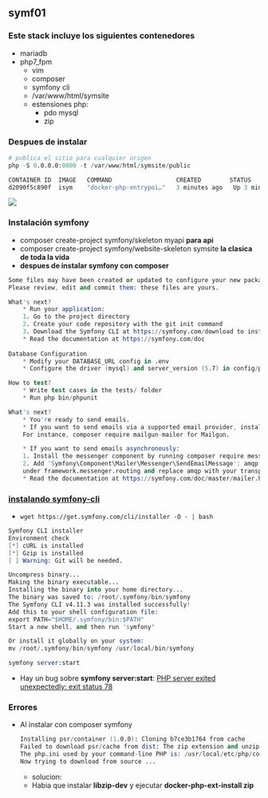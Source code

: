 ## symf01

### Este stack incluye los siguientes contenedores
- mariadb
- php7_fpm
  - vim
  - composer
  - symfony cli
  - /var/www/html/symsite
  - estensiones php:
    - pdo mysql
    - zip

### Despues de instalar
```s
# publica el sitio para cualquier origen
php -S 0.0.0.0:8000 -t /var/www/html/symsite/public

CONTAINER ID  IMAGE   COMMAND                  CREATED        STATUS         PORTS                            NAMES
d2090f5c890f  isym    "docker-php-entrypoi…"   3 minutes ago   Up 3 minutes  9000/tcp, 0.0.0.0:80->8000/tcp   csym
```
![](https://trello-attachments.s3.amazonaws.com/5dc83c983b83fa63f035cf35/1024x417/d585ac679b94c50f94baf7a23db0b7c1/image.png)

### Instalación symfony
- composer create-project symfony/skeleton myapi **para api**
- composer create-project symfony/website-skeleton symsite **la clasica de toda la vida**
- **despues de instalar symfony con composer**
```s
Some files may have been created or updated to configure your new packages. 
Please review, edit and commit them: these files are yours. 

What's next? 
	* Run your application: 
	1. Go to the project directory 
	2. Create your code repository with the git init command 
	3. Download the Symfony CLI at https://symfony.com/download to install a development web server 
	* Read the documentation at https://symfony.com/doc 
	
Database Configuration 
	* Modify your DATABASE_URL config in .env 
	* Configure the driver (mysql) and server_version (5.7) in config/packages/doctrine.yaml 

How to test? 
	* Write test cases in the tests/ folder 
	* Run php bin/phpunit 

What's next? 
	* You're ready to send emails. 
	* If you want to send emails via a supported email provider, install the corresponding bridge. 
	For instance, composer require mailgun-mailer for Mailgun.

	* If you want to send emails asynchronously: 
	1. Install the messenger component by running composer require messenger; 
	2. Add 'Symfony\Component\Mailer\Messenger\SendEmailMessage': amqp to the config/packages/messenger.yaml file 
	under framework.messenger.routing and replace amqp with your transport name of choice. 
	* Read the documentation at https://symfony.com/doc/master/mailer.html
```
### [**instalando symfony-cli**](https://symfony.com/download)
- `wget https://get.symfony.com/cli/installer -O - | bash`
```s
Symfony CLI installer
Environment check
[*] cURL is installed
[*] Gzip is installed
[ ] Warning: Git will be needed.

Uncompress binary...
Making the binary executable...
Installing the binary into your home directory...
The binary was saved to: /root/.symfony/bin/symfony
The Symfony CLI v4.11.3 was installed successfully!
Add this to your shell configuration file:
export PATH="$HOME/.symfony/bin:$PATH"
Start a new shell, and then run 'symfony'

Or install it globally on your system:                
mv /root/.symfony/bin/symfony /usr/local/bin/symfony

symfony server:start
```
- Hay un bug sobre **symfony server:start**: [PHP server exited unexpectedly: exit status 78](https://github.com/symfony/cli/issues/183)

### Errores
- Al instalar con composer symfony
  ```s
  Installing psr/container (1.0.0): Cloning b7ce3b1764 from cache 
  Failed to download psr/cache from dist: The zip extension and unzip command are both missing, skipping.
  The php.ini used by your command-line PHP is: /usr/local/etc/php/conf.d/docker-php-ext-sodium.ini
  Now trying to download from source ...
  ```
  - solucion:
  - Habia que instalar **libzip-dev** y ejecutar **docker-php-ext-install zip**
